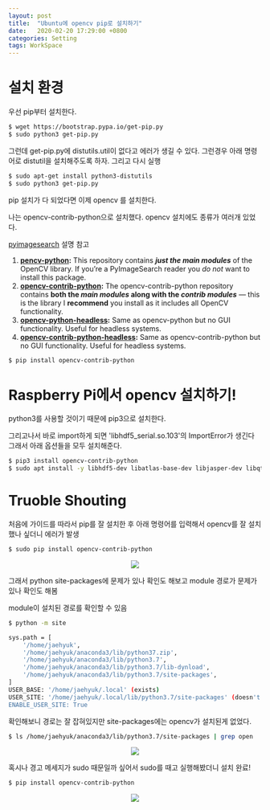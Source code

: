 ```yaml
---
layout: post
title:  "Ubuntu에 opencv pip로 설치하기"
date:   2020-02-20 17:29:00 +0800
categories: Setting
tags: WorkSpace
--- 
```


# 설치 환경

우선 pip부터 설치한다.

```bash
$ wget https://bootstrap.pypa.io/get-pip.py
$ sudo python3 get-pip.py
```

그런데 get-pip.py에 distutils.util이 없다고 에러가 생길 수 있다. 그런경우 아래 명령어로 distutil을 설치해주도록 하자. 그리고 다시 실행

```bash
$ sudo apt-get install python3-distutils
$ sudo python3 get-pip.py
```

pip 설치가 다 되었다면 이제 opencv 를 설치한다.

나는 opencv-contrib-python으로 설치했다. opencv 설치에도 종류가 여러개 있었다.

[pyimagesearch](https://www.pyimagesearch.com/2018/09/19/pip-install-opencv/) 설명 참고

1. **[pencv-python](https://pypi.org/project/opencv-python/):** This repository contains ***just the main modules*** of the OpenCV library. If you’re a PyImageSearch reader you *do not* want to install this package.
2. **[opencv-contrib-python](https://pypi.org/project/opencv-contrib-python/):** The opencv-contrib-python repository contains **both the *main modules* along with the *contrib modules*** — this is the library I **recommend** you install as it includes all OpenCV functionality.
3. **[opencv-python-headless](https://pypi.org/project/opencv-python-headless/):** Same as opencv-python but no GUI functionality. Useful for headless systems.
4. **[opencv-contrib-python-headless](https://pypi.org/project/opencv-contrib-python-headless/):** Same as opencv-contrib-python but no GUI functionality. Useful for headless systems.

```bash
$ pip install opencv-contrib-python 
```

# Raspberry Pi에서 opencv 설치하기!

python3를 사용할 것이기 때문에 pip3으로 설치한다. 

그리고나서 바로 import하게 되면 'libhdf5_serial.so.103'의 ImportError가 생긴다 그래서 아래 옵션들을 모두 설치해준다.

```bash
$ pip3 install opencv-contrib-python
$ sudo apt install -y libhdf5-dev libatlas-base-dev libjasper-dev libqtgui4 libqt4-test
```
# Truoble Shouting

처음에 가이드를 따라서 pip를 잘 설치한 후 아래 명령어를 입력해서 opencv를 잘 설치했나 싶더니 에러가 발생

```bash
$ sudo pip install opencv-contrib-python
```

<p align='center'>
    <img src='https://drive.google.com/uc?id=1xxI8ARZPx6V4IN3Yki_iURQFkL1W8Imn'>
</p>

그래서 python site-packages에 문제가 있나 확인도 해보고 module 경로가 문제가 있나 확인도 해봄

module이 설치된 경로를 확인할 수 있음

```bash
$ python -m site

sys.path = [
    '/home/jaehyuk',
    '/home/jaehyuk/anaconda3/lib/python37.zip',
    '/home/jaehyuk/anaconda3/lib/python3.7',
    '/home/jaehyuk/anaconda3/lib/python3.7/lib-dynload',
    '/home/jaehyuk/anaconda3/lib/python3.7/site-packages',
]
USER_BASE: '/home/jaehyuk/.local' (exists)
USER_SITE: '/home/jaehyuk/.local/lib/python3.7/site-packages' (doesn't exist)
ENABLE_USER_SITE: True
```

확인해보니 경로는 잘 잡혀있지만 site-packages에는 opencv가 설치된게 없었다.

```bash
$ ls /home/jaehyuk/anaconda3/lib/python3.7/site-packages | grep open
```

<p align='center'>
    <img src='https://drive.google.com/uc?id=1rlV4ae7CpwfgK_Ai0AuvPHio6UNp30cF'>
</p>

혹시나 경고 메세지가 sudo 때문일까 싶어서 sudo를 때고 실행해봤더니 설치 완료!

```bash
$ pip install opencv-contrib-python
```

<p align='center'>
    <img src='https://drive.google.com/uc?id=1kN2HTwB0s89kDjO9lpOF8TQvvPr_8owJ'>
</p>
